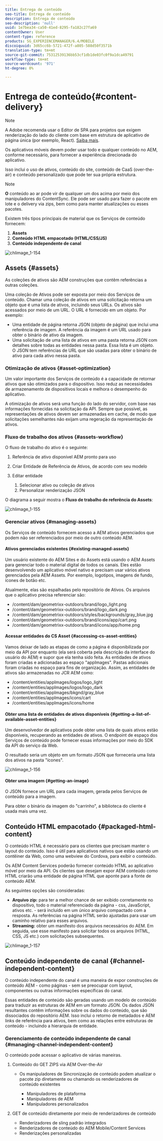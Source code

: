 ```yaml
---
title: Entrega de conteúdo
seo-title: Entrega de conteúdo
description: Entrega de conteúdo
seo-description: 'null'
uuid: 1e7bea34-ca50-41ed-8295-fa182c27fa69
contentOwner: User
content-type: reference
products: SG_EXPERIENCEMANAGER/6.4/MOBILE
discoiquuid: 3d65cc6b-5721-472f-a805-588d50f3571b
translation-type: tm+mt
source-git-commit: 75312539136bb53cf1db1de03fc0f9a1dca49791
workflow-type: tm+mt
source-wordcount: '971'
ht-degree: 0%

---
```



# Entrega de conteúdo{#content-delivery}

>[!NOTE]
>
>A Adobe recomenda usar o Editor de SPA para projetos que exigem renderização do lado do cliente com base em estrutura de aplicativo de página única (por exemplo, React). [Saiba mais](/help/sites-developing/spa-overview.md).

Os aplicativos móveis devem poder usar todo e qualquer conteúdo no AEM, conforme necessário, para fornecer a experiência direcionada do aplicativo.

Isso inclui o uso de ativos, conteúdo do site, conteúdo de CaaS (over-the-air) e conteúdo personalizado que pode ter sua própria estrutura.

>[!NOTE]
>
>**O** conteúdo ao ar pode vir de qualquer um dos acima por meio dos manipuladores do ContentSync. Ele pode ser usado para fazer o pacote em lote e o delivery via zips, bem como para manter atualizações ou esses pacotes.

Existem três tipos principais de material que os Serviços de conteúdo fornecem:

1. **Assets**
1. **Conteúdo HTML empacotado (HTML/CSS/JS)**
1. **Conteúdo independente de canal**

![chlimage_1-154](assets/chlimage_1-154.png)

## Assets {#assets}

As coleções de ativos são AEM construções que contêm referências a outras coleções.

Uma coleção de Ativos pode ser exposta por meio dos Serviços de conteúdo. Chamar uma coleção de ativos em uma solicitação retorna um objeto que é uma lista de ativos, incluindo seus URLs. Os ativos são acessados por meio de um URL. O URL é fornecido em um objeto. Por exemplo:

* Uma entidade de página retorna JSON (objeto de página) que inclui uma referência de imagem. A referência da imagem é um URL usado para obter o binário de ativo da imagem.
* Uma solicitação de uma lista de ativos em uma pasta retorna JSON com detalhes sobre todas as entidades nessa pasta. Essa lista é um objeto. O JSON tem referências de URL que são usadas para obter o binário de ativo para cada ativo nessa pasta.

### Otimização de ativos {#asset-optimization}

Um valor importante dos Serviços de conteúdo é a capacidade de retornar ativos que são otimizados para o dispositivo. Isso reduz as necessidades de armazenamento de dispositivos locais e melhora o desempenho do aplicativo.

A otimização de ativos será uma função do lado do servidor, com base nas informações fornecidas na solicitação da API. Sempre que possível, as representações de ativos devem ser armazenadas em cache, de modo que solicitações semelhantes não exijam uma regeração da representação de ativos.

### Fluxo de trabalho dos ativos {#assets-workflow}

O fluxo de trabalho do ativo é o seguinte:

1. Referência de ativo disponível AEM pronto para uso
1. Criar Entidade de Referência de Ativos, de acordo com seu modelo
1. Editar entidade

   1. Selecionar ativo ou coleção de ativos
   1. Personalizar renderização JSON

O diagrama a seguir mostra o **Fluxo de trabalho de referência do Assets**:

![chlimage_1-155](assets/chlimage_1-155.png)

### Gerenciar ativos {#managing-assets}

Os Serviços de conteúdo fornecem acesso a AEM ativos gerenciados que podem não ser referenciados por meio de outro conteúdo AEM.

#### Ativos gerenciados existentes {#existing-managed-assets}

Um usuário existente do AEM Sites e do Assets está usando o AEM Assets para gerenciar todo o material digital de todos os canais. Eles estão desenvolvendo um aplicativo móvel nativo e precisam usar vários ativos gerenciados pela AEM Assets. Por exemplo, logotipos, imagens de fundo, ícones de botão etc.

Atualmente, elas são espalhadas pelo repositório de Ativos. Os arquivos que o aplicativo precisa referenciar são:

* /content/dam/geometrixx-outdoors/brand/logo_light.png
* /content/dam/geometrixx-outdoors/brand/logo_dark.png
* /content/dam/geometrixx-outdoors/styles/backgrounds/gray_blue.jpg
* /content/dam/geometrixx-outdoors/brand/icons/app/cart.png
* /content/dam/geometrixx-outdoors/brand/icons/app/home.png

#### Acessar entidades do CS Asset {#accessing-cs-asset-entities}

Vamos deixar de lado as etapas de como a página é disponibilizada por meio da API por enquanto (ela será coberta pela descrição da interface do usuário do AEM) e supor que ela tenha sido feita. As entidades de ativos foram criadas e adicionadas ao espaço &quot;appImages&quot;. Pastas adicionais foram criadas no espaço para fins de organização. Assim, as entidades de ativos são armazenadas no JCR AEM como:

* /content/entities/appImages/logos/logo_light
* /content/entities/appImages/logos/logo_dark
* /content/entities/appImages/bkgnd/gray_blue
* /content/entities/appImages/icons/cart
* /content/entities/appImages/icons/home

#### Obter uma lista de entidades de ativos disponíveis {#getting-a-list-of-available-asset-entities}

Um desenvolvedor de aplicativos pode obter uma lista de quais ativos estão disponíveis, recuperando as entidades de ativos. O endpoint de espaço dos Serviços de conteúdo pode fornecer essas informações por meio do SDK da API do serviço da Web.

O resultado seria um objeto em um formato JSON que forneceria uma lista dos ativos na pasta &quot;ícones&quot;.

![chlimage_1-156](assets/chlimage_1-156.png)

#### Obter uma imagem {#getting-an-image}

O JSON fornece um URL para cada imagem, gerada pelos Serviços de conteúdo para a imagem.

Para obter o binário da imagem do &quot;carrinho&quot;, a biblioteca do cliente é usada mais uma vez.

## Conteúdo HTML empacotado {#packaged-html-content}

O conteúdo HTML é necessário para os clientes que precisam manter o layout do conteúdo. Isso é útil para aplicativos nativos que estão usando um contêiner da Web, como uma webview do Cordova, para exibir o conteúdo.

Os AEM Content Services poderão fornecer conteúdo HTML ao aplicativo móvel por meio da API. Os clientes que desejam expor AEM conteúdo como HTML criarão uma entidade de página HTML que aponte para a fonte de conteúdo AEM.

As seguintes opções são consideradas:

* **Arquivo zip:** para ter a melhor chance de ser exibido corretamente no dispositivo, todo o material referenciado da página - css, JavaScript, ativos etc. - será incluído em um único arquivo compactado com a resposta. As referências na página HTML serão ajustadas para usar um caminho relativo para esses arquivos.
* **Streaming:** obter um manifesto dos arquivos necessários do AEM. Em seguida, use esse manifesto para solicitar todos os arquivos (HTML, CSS, JS etc.) com solicitações subsequentes.

![chlimage_1-157](assets/chlimage_1-157.png)

## Conteúdo independente de canal {#channel-independent-content}

O conteúdo independente do canal é uma maneira de expor construções de conteúdo AEM - como páginas - sem se preocupar com layout, componentes ou outras informações específicas do canal.

Essas entidades de conteúdo são geradas usando um modelo de conteúdo para traduzir as estruturas de AEM em um formato JSON. Os dados JSON resultantes contêm informações sobre os dados do conteúdo, que são dissociados do repositório AEM. Isso inclui o retorno de metadados e AEM links de referência para ativos, bem como as relações entre estruturas de conteúdo - incluindo a hierarquia de entidade.

### Gerenciamento de conteúdo independente de canal {#managing-channel-independent-content}

O conteúdo pode acessar o aplicativo de várias maneiras.

1. Conteúdo do GET ZIPS via AEM Over-the-Air

   * Os manipuladores de Sincronização de conteúdo podem atualizar o pacote zip diretamente ou chamando os renderizadores de conteúdo existentes

      * Manipuladores de plataforma
      * Manipuladores de AEM
      * Manipuladores personalizados

1. GET de conteúdo diretamente por meio de renderizadores de conteúdo

   * Renderizadores de sling padrão integrados
   * Renderizadores de conteúdo do AEM Mobile/Content Services
   * Renderizações personalizadas

